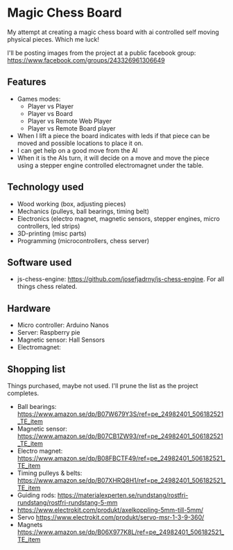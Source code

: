 # Magic Chess Board
My attempt at creating a magic chess board with ai controlled self moving physical pieces. Which me luck!

I'll be posting images from the project at a public facebook group: https://www.facebook.com/groups/243326961306649


## Features
 - Games modes:
   * Player vs Player  
   * Player vs Board 
   * Player vs Remote Web Player 
   * Player vs Remote Board player
 - When I lift a piece the board indicates with leds if that piece can be moved and possible locations to place it on.
 - I can get help on a good move from the AI
 - When it is the AIs turn, it will decide on a move and move the piece using a stepper engine controlled electromagnet under the table.

## Technology used
 - Wood working (box, adjusting pieces)
 - Mechanics (pulleys, ball bearings, timing belt)
 - Electronics (electro magnet, magnetic sensors, stepper engines, micro controllers, led strips)
 - 3D-printing (misc parts)
 - Programming (microcontrollers, chess server)

## Software used
 - js-chess-engine: https://github.com/josefjadrny/js-chess-engine. For all things chess related.


## Hardware
 - Micro controller:  Arduino Nanos
 - Server: Raspberry pie
 - Magnetic sensor: Hall Sensors 
 - Electromagnet: 

## Shopping list
Things purchased, maybe not used. I'll prune the list as the project completes.
 - Ball bearings: https://www.amazon.se/dp/B07W679Y3S/ref=pe_24982401_506182521_TE_item
 - Magnetic sensor: https://www.amazon.se/dp/B07CB1ZW93/ref=pe_24982401_506182521_TE_item
 - Electro magnet: https://www.amazon.se/dp/B08FBCTF49/ref=pe_24982401_506182521_TE_item
 - Timing pulleys & belts: https://www.amazon.se/dp/B07XHRQ8H1/ref=pe_24982401_506182521_TE_item
 - Guiding rods: https://materialexperten.se/rundstang/rostfri-rundstang/rostfri-rundstang-5-mm
 - https://www.electrokit.com/produkt/axelkoppling-5mm-till-5mm/
 - Servo https://www.electrokit.com/produkt/servo-msr-1-3-9-360/
 - Magnets https://www.amazon.se/dp/B06X977K8L/ref=pe_24982401_506182521_TE_item
 

